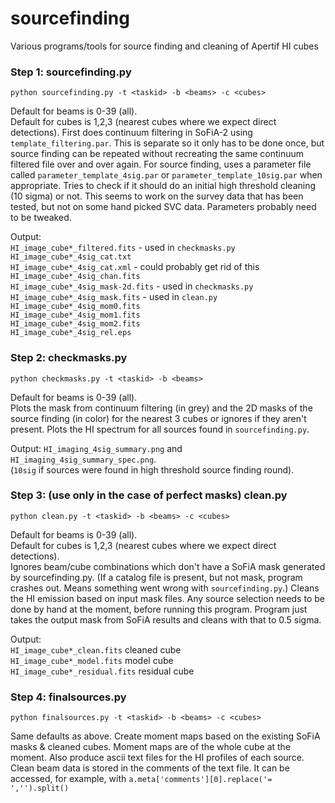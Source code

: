 # sourcefinding
Various programs/tools for source finding and cleaning of Apertif HI cubes


### Step 1: sourcefinding.py
```
python sourcefinding.py -t <taskid> -b <beams> -c <cubes>
```
Default for beams is 0-39 (all).  
Default for cubes is 1,2,3 (nearest cubes where we expect direct detections).
First does continuum filtering in SoFiA-2 using `template_filtering.par`.  This is separate so it only has to be done once, but source finding can be repeated without recreating the same continuum filtered file over and over again. For source finding, uses a parameter file called `parameter_template_4sig.par` or `parameter_template_10sig.par` when appropriate.
Tries to check if it should do an initial high threshold cleaning (10 sigma) or not.  This seems to work on the survey data that has been tested, but not on some hand picked SVC data. 
Parameters probably need to be tweaked.

Output:  
`HI_image_cube*_filtered.fits` - used in `checkmasks.py`  
`HI_image_cube*_4sig_cat.txt`  
`HI_image_cube*_4sig_cat.xml` - could probably get rid of this  
`HI_image_cube*_4sig_chan.fits`  
`HI_image_cube*_4sig_mask-2d.fits` - used in `checkmasks.py`  
`HI_image_cube*_4sig_mask.fits` - used in `clean.py`  
`HI_image_cube*_4sig_mom0.fits`  
`HI_image_cube*_4sig_mom1.fits`  
`HI_image_cube*_4sig_mom2.fits`  
`HI_image_cube*_4sig_rel.eps `  

### Step 2: checkmasks.py
```
python checkmasks.py -t <taskid> -b <beams>
```
Default for beams is 0-39 (all).  
Plots the mask from continuum filtering (in grey) and the 2D masks of the source finding (in color) for the nearest 3 cubes or ignores if they aren't present.
Plots the HI spectrum for all sources found in `sourcefinding.py`.

Output: `HI_imaging_4sig_summary.png` and `HI_imaging_4sig_summary_spec.png`.  
(`10sig` if sources were found in high threshold source finding round).

### Step 3: (use only in the case of perfect masks) clean.py
```
python clean.py -t <taskid> -b <beams> -c <cubes>
```
Default for beams is 0-39 (all).  
Default for cubes is 1,2,3 (nearest cubes where we expect direct detections).  
Ignores beam/cube combinations which don't have a SoFiA mask generated by sourcefinding.py.  (If a catalog file is present, but not mask, program crashes out.  Means something went wrong with `sourcefinding.py`.)
Cleans the HI emission based on input mask files.  Any source selection needs to be done by hand at the moment, before running this program.  Program just takes the output mask from SoFiA results and cleans with that to 0.5 sigma.

Output:  
`HI_image_cube*_clean.fits` cleaned cube  
`HI_image_cube*_model.fits` model cube  
`HI_image_cube*_residual.fits` residual cube  

### Step 4: finalsources.py
```
python finalsources.py -t <taskid> -b <beams> -c <cubes>
```
Same defaults as above.  Create moment maps based on the existing SoFiA masks & cleaned cubes.  Moment maps are of the whole cube at the moment.  Also produce ascii text files for the HI profiles of each source.  Clean beam data is stored in the comments of the text file.  It can be accessed, for example, with `a.meta['comments'][0].replace('= ','').split()`
